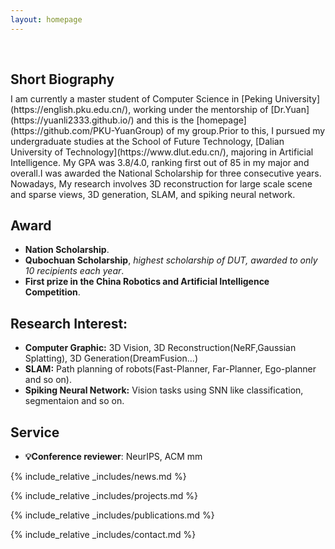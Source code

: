 ```yaml
---
layout: homepage
---
```


<h1 id="about-me"></h1>

<h2 style="margin: 60px 0px 10px;">Short Biography</h2>
I am currently a master student of Computer Science in [Peking University](https://english.pku.edu.cn/), working under the mentorship of [Dr.Yuan](https://yuanli2333.github.io/) and this is the [homepage](https://github.com/PKU-YuanGroup) of my group.Prior to this, I pursued my undergraduate studies at the School of Future Technology, [Dalian University of Technology](https://www.dlut.edu.cn/), majoring in Artificial Intelligence. My GPA was 3.8/4.0, ranking first out of 85 in my major and overall.I was awarded the National Scholarship for three consecutive years. Nowadays, My research involves 3D reconstruction for large scale scene and sparse views, 3D generation, SLAM, and spiking neural network.

## Award
- **Nation Scholarship**.
- **Qubochuan Scholarship**, *highest scholarship of DUT, awarded to only 10 recipients each year*.
- **First prize in the China Robotics and Artificial Intelligence Competition**.

## Research Interest:

- **Computer Graphic:** 3D Vision, 3D Reconstruction(NeRF,Gaussian Splatting), 3D Generation(DreamFusion...)
- **SLAM:** Path planning of robots(Fast-Planner, Far-Planner, Ego-planner and so on).
- **Spiking Neural Network:** Vision tasks using SNN like classification, segmentaion and so on.

## Service

- **💡Conference reviewer**: NeurIPS, ACM mm

{% include_relative _includes/news.md %}

{% include_relative _includes/projects.md %}

{% include_relative _includes/publications.md %}

<!-- {% include_relative _includes/conference.md %} -->

{% include_relative _includes/contact.md %}
